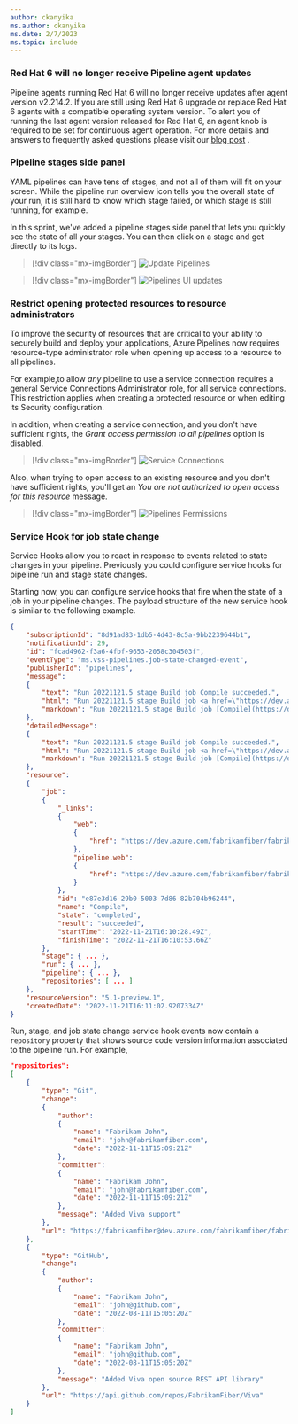 ```yaml
---
author: ckanyika
ms.author: ckanyika
ms.date: 2/7/2023
ms.topic: include
---
```

### Red Hat 6 will no longer receive Pipeline agent updates

Pipeline agents running Red Hat 6 will no longer receive updates after agent version v2.214.2. If you are still using Red Hat 6 upgrade or replace Red Hat 6 agents with a compatible operating system version. To alert you of running the last agent version released for Red Hat 6, an agent knob is required to be set for continuous agent operation. For more details and answers to frequently asked questions please visit our [blog post](https://aka.ms/azdo-pipeline-agent-rhel6) .

### Pipeline stages side panel

YAML pipelines can have tens of stages, and not all of them will fit on your screen. While the pipeline run overview icon tells you the overall state of your run, it is still hard to know which stage failed, or which stage is still running, for example.

In this sprint, we've added a pipeline stages side panel that lets you quickly see the state of all your stages. You can then click on a stage and get directly to its logs.

> [!div class="mx-imgBorder"]
> ![Update Pipelines](../../media/216-pipelines-01.png)

> [!div class="mx-imgBorder"]
> ![Pipelines UI updates](../../media/216-pipelines-02.png)

### Restrict opening protected resources to resource administrators

To improve the security of resources that are critical to your ability to securely build and deploy your applications, Azure Pipelines now requires resource-type administrator role when opening up access to a resource to all pipelines.

For example,to allow _any_ pipeline to use a service connection requires a general Service Connections Administrator role, for all service connections. This restriction applies when creating a protected resource or when editing its Security configuration.

In addition, when creating a service connection, and you don't have sufficient rights, the _Grant access permission to all pipelines_ option is disabled.

> [!div class="mx-imgBorder"]
> ![Service Connections](../../media/216-pipelines-03.png)


Also, when trying to open access to an existing resource and you don't have sufficient rights, you'll get an _You are not authorized to open access for this resource_ message.

> [!div class="mx-imgBorder"]
> ![Pipelines Permissions](../../media/216-pipelines-04.png)

### Service Hook for job state change

Service Hooks allow you to react in response to events related to state changes in your pipeline. Previously you could configure service hooks for pipeline run and stage state changes. 

Starting now, you can configure service hooks that fire when the state of a job in your pipeline changes. The payload structure of the new service hook is similar to the following example.

```json
{
    "subscriptionId": "8d91ad83-1db5-4d43-8c5a-9bb2239644b1",
    "notificationId": 29,
    "id": "fcad4962-f3a6-4fbf-9653-2058c304503f",
    "eventType": "ms.vss-pipelines.job-state-changed-event",
    "publisherId": "pipelines",
    "message":
    {
        "text": "Run 20221121.5 stage Build job Compile succeeded.",
        "html": "Run 20221121.5 stage Build job <a href=\"https://dev.azure.com/fabrikamfiber/fabrikamfiber-viva/_build/results?buildId=2710088\">Compile</a> succeeded.",
        "markdown": "Run 20221121.5 stage Build job [Compile](https://dev.azure.com/fabrikamfiber/fabrikamfiber-viva/_build/results?buildId=2710088) succeeded."
    },
    "detailedMessage":
    {
        "text": "Run 20221121.5 stage Build job Compile succeeded.",
        "html": "Run 20221121.5 stage Build job <a href=\"https://dev.azure.com/fabrikamfiber/fabrikamfiber-viva/_build/results?buildId=2710088\">Compile</a> succeeded.",
        "markdown": "Run 20221121.5 stage Build job [Compile](https://dev.azure.com/fabrikamfiber/fabrikamfiber-viva/_build/results?buildId=2710088) succeeded."
    },
    "resource":
    {
        "job":
        {
            "_links":
            {
                "web":
                {
                    "href": "https://dev.azure.com/fabrikamfiber/fabrikamfiber-viva/_build/results?buildId=2710088"
                },
                "pipeline.web":
                {
                    "href": "https://dev.azure.com/fabrikamfiber/fabrikamfiber-viva/_build/definition?definitionId=4647"
                }
            },
            "id": "e87e3d16-29b0-5003-7d86-82b704b96244",
            "name": "Compile",
            "state": "completed",
            "result": "succeeded",
            "startTime": "2022-11-21T16:10:28.49Z",
            "finishTime": "2022-11-21T16:10:53.66Z"
        },
        "stage": { ... },
        "run": { ... },
        "pipeline": { ... },
        "repositories": [ ... ]
    },
    "resourceVersion": "5.1-preview.1",
    "createdDate": "2022-11-21T16:11:02.9207334Z"
}
```
Run, stage, and job state change service hook events now contain a `repository` property that shows source code version information associated to the pipeline run. For example,

```json
"repositories":
[
    {
        "type": "Git",
        "change":
        {
            "author":
            {
                "name": "Fabrikam John",
                "email": "john@fabrikamfiber.com",
                "date": "2022-11-11T15:09:21Z"
            },
            "committer":
            {
                "name": "Fabrikam John",
                "email": "john@fabrikamfiber.com",
                "date": "2022-11-11T15:09:21Z"
            },
            "message": "Added Viva support"
        },
        "url": "https://fabrikamfiber@dev.azure.com/fabrikamfiber/fabrikamfiber-viva/_git/fabrikamfiber"
    },
    {
        "type": "GitHub",
        "change":
        {
            "author":
            {
                "name": "Fabrikam John",
                "email": "john@github.com",
                "date": "2022-08-11T15:05:20Z"
            },
            "committer":
            {
                "name": "Fabrikam John",
                "email": "john@github.com",
                "date": "2022-08-11T15:05:20Z"
            },
            "message": "Added Viva open source REST API library"
        },
        "url": "https://api.github.com/repos/FabrikamFiber/Viva"
    }
]
```

